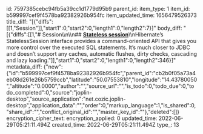 id: 7597385cebc94fb5a39cc1d1779d95b9
parent_id: 
item_type: 1
item_id: b599997cef9f4578ba92382926b954fc
item_updated_time: 1656479526373
title_diff: "[{\"diffs\":[[1,\"Session\"]],\"start1\":0,\"start2\":0,\"length1\":0,\"length2\":7}]"
body_diff: "[{\"diffs\":[[1,\"# Session\\\n\\\n## [**Stateless session**](https://thorben-janssen.com/hibernates-statelesssession/)\\\nHibernate’s StatelessSession interface provides a command-oriented API that gives you more control over the executed SQL statements. It’s much closer to JDBC and doesn’t support any caches, automatic flushes, dirty checks, cascading and lazy loading.\"]],\"start1\":0,\"start2\":0,\"length1\":0,\"length2\":346}]"
metadata_diff: {"new":{"id":"b599997cef9f4578ba92382926b954fc","parent_id":"cb2b0f05a73a4eb08d261e26b5759ccb","latitude":"50.07553810","longitude":"14.43780050","altitude":"0.0000","author":"","source_url":"","is_todo":0,"todo_due":0,"todo_completed":0,"source":"joplin-desktop","source_application":"net.cozic.joplin-desktop","application_data":"","order":0,"markup_language":1,"is_shared":0,"share_id":"","conflict_original_id":"","master_key_id":""},"deleted":[]}
encryption_cipher_text: 
encryption_applied: 0
updated_time: 2022-06-29T05:21:11.494Z
created_time: 2022-06-29T05:21:11.494Z
type_: 13